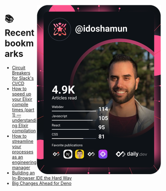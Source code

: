 <a href="https://app.daily.dev/idoshamun"><img src="https://raw.githubusercontent.com/idoshamun/idoshamun/devcard/devcard.svg" align='right' width="400" alt="Ido Shamun's Dev Card"/></a>

# 📚 Recent bookmarks
<!-- BOOKMARKS:START -->
- [Circuit Breakers for Slack&#39;s CI/CD](https://app.daily.dev/posts/IxebTdkLp?utm_source=rss&utm_medium=bookmarks&utm_campaign=28849d86070e4c099c877ab6837c61f0)
- [How to speed up your Elixir compile times &lpar;part 1&rpar; — understanding Elixir compilation](https://app.daily.dev/posts/NwDMZdqsM?utm_source=rss&utm_medium=bookmarks&utm_campaign=28849d86070e4c099c877ab6837c61f0)
- [How to streamline your processes as an engineering manager](https://app.daily.dev/posts/R1qtdzwR7?utm_source=rss&utm_medium=bookmarks&utm_campaign=28849d86070e4c099c877ab6837c61f0)
- [Building an In-Browser IDE the Hard Way](https://app.daily.dev/posts/jin6-4f-h?utm_source=rss&utm_medium=bookmarks&utm_campaign=28849d86070e4c099c877ab6837c61f0)
- [Big Changes Ahead for Deno](https://app.daily.dev/posts/C559HJeJ1?utm_source=rss&utm_medium=bookmarks&utm_campaign=28849d86070e4c099c877ab6837c61f0)
<!-- BOOKMARKS:END -->
